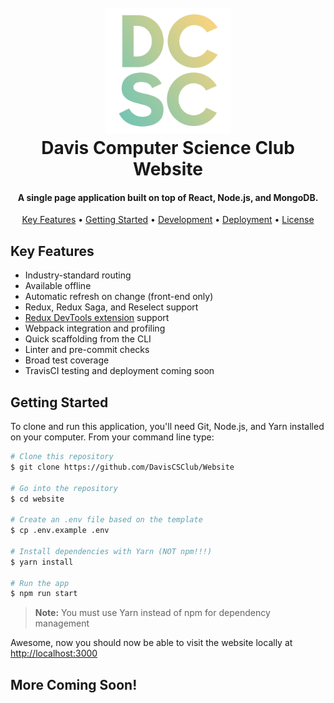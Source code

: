 <h1 align="center">
  <br>
  <a href="http://www.amitmerchant.com/electron-markdownify"><img src="https://raw.githubusercontent.com/DavisCSClub/Website/master/app/images/icon-512x512.png" alt="DCSC Website" width="200"></a>
  <br>
  Davis Computer Science Club Website
  <br>
</h1>

<h4 align="center">A single page application built on top of React, Node.js, and MongoDB.</h4>

<p align="center">
  <a href="#key-features">Key Features</a> •
  <a href="#getting-started">Getting Started</a> •
  <a href="#development">Development</a> •
  <a href="#deployment">Deployment</a> •
  <a href="#license">License</a>
</p>


## Key Features

* Industry-standard routing
* Available offline
* Automatic refresh on change (front-end only)
* Redux, Redux Saga, and Reselect support
* [Redux DevTools extension](https://github.com/zalmoxisus/redux-devtools-extension) support
* Webpack integration and profiling
* Quick scaffolding from the CLI
* Linter and pre-commit checks
* Broad test coverage
* TravisCI testing and deployment coming soon


## Getting Started

To clone and run this application, you'll need Git, Node.js, and Yarn installed on your computer. From your command line type:

```bash
# Clone this repository
$ git clone https://github.com/DavisCSClub/Website

# Go into the repository
$ cd website

# Create an .env file based on the template
$ cp .env.example .env

# Install dependencies with Yarn (NOT npm!!!)
$ yarn install

# Run the app
$ npm run start
```
>**Note:** You must use Yarn instead of npm for dependency management

Awesome, now you should now be able to visit the website locally at [http://localhost:3000](http://localhost:3000)


## More Coming Soon!
